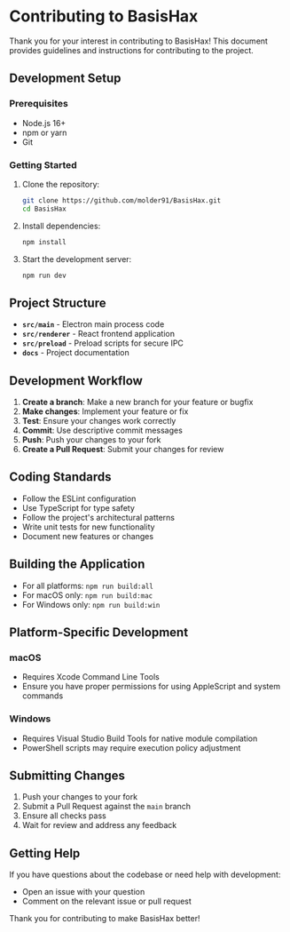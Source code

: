 # Contributing to BasisHax

Thank you for your interest in contributing to BasisHax! This document provides guidelines and instructions for contributing to the project.

## Development Setup

### Prerequisites

- Node.js 16+
- npm or yarn
- Git

### Getting Started

1. Clone the repository:
   ```bash
   git clone https://github.com/molder91/BasisHax.git
   cd BasisHax
   ```

2. Install dependencies:
   ```bash
   npm install
   ```

3. Start the development server:
   ```bash
   npm run dev
   ```

## Project Structure

- **`src/main`** - Electron main process code
- **`src/renderer`** - React frontend application
- **`src/preload`** - Preload scripts for secure IPC
- **`docs`** - Project documentation

## Development Workflow

1. **Create a branch**: Make a new branch for your feature or bugfix
2. **Make changes**: Implement your feature or fix
3. **Test**: Ensure your changes work correctly
4. **Commit**: Use descriptive commit messages
5. **Push**: Push your changes to your fork
6. **Create a Pull Request**: Submit your changes for review

## Coding Standards

- Follow the ESLint configuration
- Use TypeScript for type safety
- Follow the project's architectural patterns
- Write unit tests for new functionality
- Document new features or changes

## Building the Application

- For all platforms: `npm run build:all`
- For macOS only: `npm run build:mac`
- For Windows only: `npm run build:win`

## Platform-Specific Development

### macOS

- Requires Xcode Command Line Tools
- Ensure you have proper permissions for using AppleScript and system commands

### Windows

- Requires Visual Studio Build Tools for native module compilation
- PowerShell scripts may require execution policy adjustment

## Submitting Changes

1. Push your changes to your fork
2. Submit a Pull Request against the `main` branch
3. Ensure all checks pass
4. Wait for review and address any feedback

## Getting Help

If you have questions about the codebase or need help with development:

- Open an issue with your question
- Comment on the relevant issue or pull request

Thank you for contributing to make BasisHax better! 